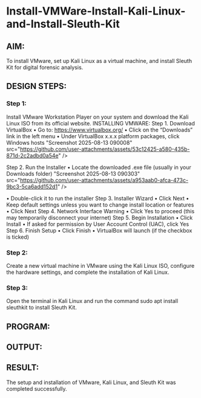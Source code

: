 # Install-VMWare-Install-Kali-Linux-and-Install-Sleuth-Kit
## AIM:

To install VMware, set up Kali Linux as a virtual machine, and install Sleuth Kit for digital forensic analysis.

## DESIGN STEPS:

### Step 1:

Install VMware Workstation Player on your system and download the Kali Linux ISO from its official website.
INSTALLING VMWARE:
Step 1. Download VirtualBox
• Go to: https://www.virtualbox.org/
• Click on the “Downloads” link in the left menu
• Under VirtualBox x.x.x platform packages, click Windows hosts
"Screenshot 2025-08-13 090008" src="https://github.com/user-attachments/assets/53c12425-a580-435b-871d-2c2adbd0a54e" />

Step 2. Run the Installer
• Locate the downloaded .exe file (usually in your Downloads folder)
"Screenshot 2025-08-13 090303" src="https://github.com/user-attachments/assets/a953aab0-afca-473c-9bc3-5ca6add152d1" />

• Double-click it to run the installer
Step 3. Installer Wizard
• Click Next
• Keep default settings unless you want to change install location or features
• Click Next
Step 4. Network Interface Warning
• Click Yes to proceed (this may temporarily disconnect your internet)
Step 5. Begin Installation
• Click Install
• If asked for permission by User Account Control (UAC), click Yes
Step 6. Finish Setup
• Click Finish
• VirtualBox will launch (if the checkbox is ticked)

### Step 2:

Create a new virtual machine in VMware using the Kali Linux ISO, configure the hardware settings, and complete the installation of Kali Linux.

### Step 3:

Open the terminal in Kali Linux and run the command sudo apt install sleuthkit to install Sleuth Kit.

## PROGRAM:

## OUTPUT:

## RESULT:
The setup and installation of VMware, Kali Linux, and Sleuth Kit was completed successfully.
